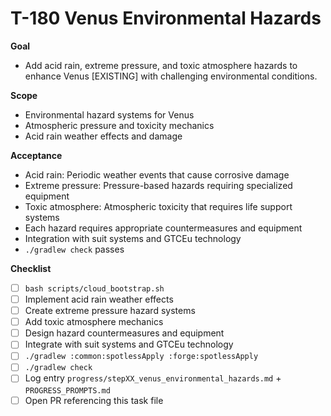 # T-180 Venus Environmental Hazards

**Goal**

- Add acid rain, extreme pressure, and toxic atmosphere hazards to enhance Venus [EXISTING] with challenging environmental conditions.

**Scope**

- Environmental hazard systems for Venus
- Atmospheric pressure and toxicity mechanics
- Acid rain weather effects and damage

**Acceptance**

- Acid rain: Periodic weather events that cause corrosive damage
- Extreme pressure: Pressure-based hazards requiring specialized equipment
- Toxic atmosphere: Atmospheric toxicity that requires life support systems
- Each hazard requires appropriate countermeasures and equipment
- Integration with suit systems and GTCEu technology
- `./gradlew check` passes

**Checklist**

- [ ] `bash scripts/cloud_bootstrap.sh`
- [ ] Implement acid rain weather effects
- [ ] Create extreme pressure hazard systems
- [ ] Add toxic atmosphere mechanics
- [ ] Design hazard countermeasures and equipment
- [ ] Integrate with suit systems and GTCEu technology
- [ ] `./gradlew :common:spotlessApply :forge:spotlessApply`
- [ ] `./gradlew check`
- [ ] Log entry `progress/stepXX_venus_environmental_hazards.md` + `PROGRESS_PROMPTS.md`
- [ ] Open PR referencing this task file
